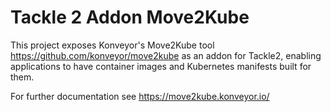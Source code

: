 # Tackle 2 Addon Move2Kube

This project exposes Konveyor's Move2Kube tool https://github.com/konveyor/move2kube as an addon for Tackle2, enabling applications to have container images and Kubernetes manifests built for them.

For further documentation see https://move2kube.konveyor.io/
